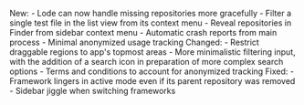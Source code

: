 New:
    - Lode can now handle missing repositories more gracefully
    - Filter a single test file in the list view from its context menu
    - Reveal repositories in Finder from sidebar context menu
    - Automatic crash reports from main process
    - Minimal anonymized usage tracking
Changed:
    - Restrict draggable regions to app's topmost areas
    - More minimalistic filtering input, with the addition of a search icon in preparation of more complex search options
    - Terms and conditions to account for anonymized tracking
Fixed:
    - Framework lingers in active mode even if its parent repository was removed
    - Sidebar jiggle when switching frameworks
